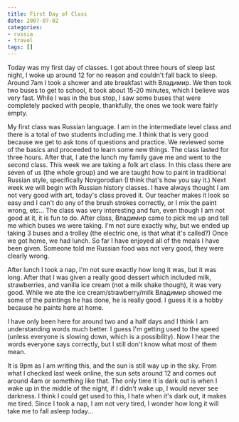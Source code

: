```yaml
---
title: First Day of Class
date: 2007-07-02
categories:
- russia
- travel
tags: []
---
```

Today was my first day of classes. I got about three hours of sleep last night, I woke up around 12 for no reason and couldn't fall back to sleep. Around 7am I took a shower and ate breakfast with Владимир. We then took two buses to get to school, it took about 15-20 minutes, which I believe was very fast. While I was in the bus stop, I saw some buses that were completely packed with people, thankfully, the ones we took were fairly empty.

My first class was Russian language. I am in the intermediate level class and there is a total of two students including me. I think that is very good because we get to ask tons of questions and practice. We reviewed some of the basics and proceeded to learn some new things. The class lasted for three hours. After that, I ate the lunch my family gave me and went to the second class. This week we are taking a folk art class. In this class there are seven of us (the whole group) and we are taught how to paint in traditional Russian style, specifically Novgorodian (I think that's how you say it.) Next week we will begin with Russian history classes. I have always thought I am not very good with art, today's class proved it. Our teacher makes it look so easy and I can't do any of the brush strokes correctly, or I mix the paint wrong, etc... The class was very interesting and fun, even though I am not good at it, it is fun to do. After class,  Владимир came to pick me up and tell me which buses we were taking. I'm not sure exactly why, but we ended up taking 3 buses and a trolley (the electric one, is that what it's called?) Once we got home, we had lunch. So far I have enjoyed all of the meals I have been given. Someone told me Russian food was not very good, they were clearly wrong.

After lunch I took a nap, I'm not sure exactly how long it was, but it was long. After that I was given a really good dessert which included milk, strawberries, and vanilla ice cream (not a milk shake though), it was very good. While we ate the ice cream/strawberry/milk Владимир showed me some of the paintings he has done, he is really good. I guess it is a hobby because he paints here at home. 

I have only been here for around two and a half days and I think I am understanding words much better. I guess I'm getting used to the speed (unless everyone is slowing down, which is a possibility). Now I hear the words everyone says correctly, but I still don't know what most of them mean.

It is 9pm as I am writing this, and the sun is still way up in the sky. From what I checked last week online, the sun sets around 12 and comes out around 4am or something like that. The only time it is dark out is when I wake up in the middle of the night, if I didn't wake up, I would never see darkness. I think I could get used to this, I hate when it's dark out, it makes me tired. Since I took a nap, I am not very tired, I wonder how long it will take me to fall asleep today...
